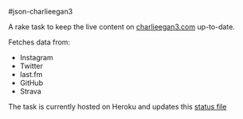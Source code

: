 #json-charlieegan3

A rake task to keep the live content on [charlieegan3.com](http://charlieegan3.com) up-to-date.

Fetches data from:

* Instagram
* Twitter
* last.fm
* GitHub
* Strava

The task is currently hosted on Heroku and updates this [status file](https://s3.amazonaws.com/charlieegan3/status.json)
